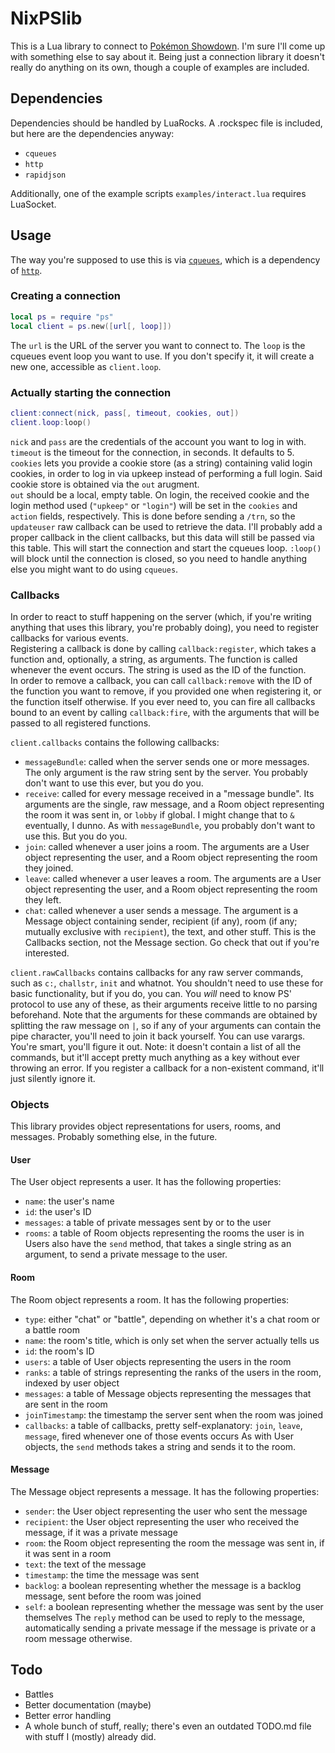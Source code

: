# NixPSlib
This is a Lua library to connect to [Pokémon Showdown](https://play.pokemonshowdown.com). I'm sure I'll come up with something else to say about it. Being just a connection library it doesn't really do anything on its own, though a couple of examples are included.
## Dependencies
Dependencies should be handled by LuaRocks. A .rockspec file is included, but here are the dependencies anyway:

* `cqueues`
* `http`  
* `rapidjson`  

Additionally, one of the example scripts `examples/interact.lua` requires LuaSocket.

## Usage
The way you're supposed to use this is via [`cqueues`](http://25thandclement.com/~william/projects/cqueues.html), which is a dependency of [`http`](https://github.com/daurnimator/lua-http).

### Creating a connection
```lua
local ps = require "ps"
local client = ps.new([url[, loop]])
```
The `url` is the URL of the server you want to connect to. The `loop` is the cqueues event loop you want to use. If you don't specify it, it will create a new one, accessible as `client.loop`.

### Actually starting the connection
```lua
client:connect(nick, pass[, timeout, cookies, out])
client.loop:loop()
```
`nick` and `pass` are the credentials of the account you want to log in with. `timeout` is the timeout for the connection, in seconds. It defaults to 5.  
`cookies` lets you provide a cookie store (as a string) containing valid login cookies, in order to log in via upkeep instead of performing a full login. Said cookie store is obtained via the `out` arugment.  
`out` should be a local, empty table. On login, the received cookie and the login method used (`"upkeep"` or `"login"`) will be set in the `cookies` and `action` fields, respectively. This is done before sending a `/trn`, so the `updateuser` raw callback can be used to retrieve the data. I'll probably add a proper callback in the client callbacks, but this data will still be passed via this table.
This will start the connection and start the cqueues loop. `:loop()` will block until the connection is closed, so you need to handle anything else you might want to do using `cqueues`.

### Callbacks
In order to react to stuff happening on the server (which, if you're writing anything that uses this library, you're probably doing), you need to register callbacks for various events.  
Registering a callback is done by calling `callback:register`, which takes a function and, optionally, a string, as arguments. The function is called whenever the event occurs. The string is used as the ID of the function.  
In order to remove a callback, you can call `callback:remove` with the ID of the function you want to remove, if you provided one when registering it, or the function itself otherwise.
If you ever need to, you can fire all callbacks bound to an event by calling `callback:fire`, with the arguments that will be passed to all registered functions.

`client.callbacks` contains the following callbacks:
* `messageBundle`: called when the server sends one or more messages. The only argument is the raw string sent by the server. You probably don't want to use this ever, but you do you.
* `receive`: called for every message received in a "message bundle". Its arguments are the single, raw message, and a Room object representing the room it was sent in, or `lobby` if global. I might change that to `&` eventually, I dunno. As with `messageBundle`, you probably don't want to use this. But you do you.
* `join`: called whenever a user joins a room. The arguments are a User object representing the user, and a Room object representing the room they joined.
* `leave`: called whenever a user leaves a room. The arguments are a User object representing the user, and a Room object representing the room they left.
* `chat`: called whenever a user sends a message. The argument is a Message object containing sender, recipient (if any), room (if any; mutually exclusive with `recipient`), the text, and other stuff. This is the Callbacks section, not the Message section. Go check that out if you're interested.

`client.rawCallbacks` contains callbacks for any raw server commands, such as `c:`, `challstr`, `init` and whatnot. You shouldn't need to use these for basic functionality, but if you do, you can. You _will_ need to know PS' protocol to use any of these, as their arguments receive little to no parsing beforehand. Note that the arguments for these commands are obtained by splitting the raw message on `|`, so if any of your arguments can contain the pipe character, you'll need to join it back yourself. You can use varargs. You're smart, you'll figure it out.
Note: it doesn't contain a list of all the commands, but it'll accept pretty much anything as a key without ever throwing an error. If you register a callback for a non-existent command, it'll just silently ignore it.

### Objects
This library provides object representations for users, rooms, and messages. Probably something else, in the future.

#### User
The User object represents a user. It has the following properties:
* `name`: the user's name
* `id`: the user's ID
* `messages`: a table of private messages sent by or to the user
* `rooms`: a table of Room objects representing the rooms the user is in
Users also have the `send` method, that takes a single string as an argument, to send a private message to the user.

#### Room
The Room object represents a room. It has the following properties:
* `type`: either "chat" or "battle", depending on whether it's a chat room or a battle room
* `name`: the room's title, which is only set when the server actually tells us
* `id`: the room's ID
* `users`: a table of User objects representing the users in the room
* `ranks`: a table of strings representing the ranks of the users in the room, indexed by user object
* `messages`: a table of Message objects representing the messages that are sent in the room
* `joinTimestamp`: the timestamp the server sent when the room was joined
* `callbacks`: a table of callbacks, pretty self-explanatory: `join`, `leave`, `message`, fired whenever one of those events occurs
As with User objects, the `send` methods takes a string and sends it to the room.

#### Message
The Message object represents a message. It has the following properties:
* `sender`: the User object representing the user who sent the message
* `recipient`: the User object representing the user who received the message, if it was a private message
* `room`: the Room object representing the room the message was sent in, if it was sent in a room
* `text`: the text of the message
* `timestamp`: the time the message was sent
* `backlog`: a boolean representing whether the message is a backlog message, sent before the room was joined
* `self`: a boolean representing whether the message was sent by the user themselves
The `reply` method can be used to reply to the message, automatically sending a private message if the message is private or a room message otherwise.


## Todo
* Battles
* Better documentation (maybe)
* Better error handling
* A whole bunch of stuff, really; there's even an outdated TODO.md file with stuff I (mostly) already did.